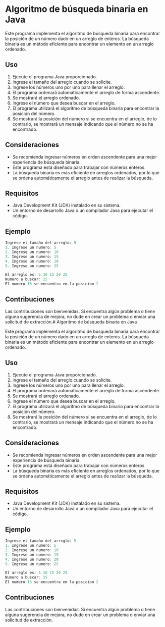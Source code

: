 # Algoritmo de búsqueda binaria en Java

Este programa implementa el algoritmo de búsqueda binaria para encontrar la posición de un número dado en un arreglo de enteros. La búsqueda binaria es un método eficiente para encontrar un elemento en un arreglo ordenado.

## Uso

1. Ejecute el programa Java proporcionado.
2. Ingrese el tamaño del arreglo cuando se solicite.
3. Ingrese los números uno por uno para llenar el arreglo.
4. El programa ordenará automáticamente el arreglo de forma ascendente.
5. Se mostrará el arreglo ordenado.
6. Ingrese el número que desea buscar en el arreglo.
7. El programa utilizará el algoritmo de búsqueda binaria para encontrar la posición del número.
8. Se mostrará la posición del número si se encuentra en el arreglo, de lo contrario, se mostrará un mensaje indicando que el número no se ha encontrado.

## Consideraciones

- Se recomienda ingresar números en orden ascendente para una mejor experiencia de búsqueda binaria.
- Este programa está diseñado para trabajar con números enteros.
- La búsqueda binaria es más eficiente en arreglos ordenados, por lo que se ordena automáticamente el arreglo antes de realizar la búsqueda.

## Requisitos

- Java Development Kit (JDK) instalado en su sistema.
- Un entorno de desarrollo Java o un compilador Java para ejecutar el código.

## Ejemplo

```java
Ingrese el tamaño del arreglo: 5
1. Ingrese un numero: 5
2. Ingrese un numero: 10
3. Ingrese un numero: 15
4. Ingrese un numero: 20
5. Ingrese un numero: 25

El arreglo es: 5 10 15 20 25 
Numero a buscar: 15
El numero 15 se encuentra en la posicion 2
```

## Contribuciones

Las contribuciones son bienvenidas. Si encuentra algún problema o tiene alguna sugerencia de mejora, no dude en crear un problema o enviar una solicitud de extracción.# Algoritmo de búsqueda binaria en Java

Este programa implementa el algoritmo de búsqueda binaria para encontrar la posición de un número dado en un arreglo de enteros. La búsqueda binaria es un método eficiente para encontrar un elemento en un arreglo ordenado.

## Uso

1. Ejecute el programa Java proporcionado.
2. Ingrese el tamaño del arreglo cuando se solicite.
3. Ingrese los números uno por uno para llenar el arreglo.
4. El programa ordenará automáticamente el arreglo de forma ascendente.
5. Se mostrará el arreglo ordenado.
6. Ingrese el número que desea buscar en el arreglo.
7. El programa utilizará el algoritmo de búsqueda binaria para encontrar la posición del número.
8. Se mostrará la posición del número si se encuentra en el arreglo, de lo contrario, se mostrará un mensaje indicando que el número no se ha encontrado.

## Consideraciones

- Se recomienda ingresar números en orden ascendente para una mejor experiencia de búsqueda binaria.
- Este programa está diseñado para trabajar con números enteros.
- La búsqueda binaria es más eficiente en arreglos ordenados, por lo que se ordena automáticamente el arreglo antes de realizar la búsqueda.

## Requisitos

- Java Development Kit (JDK) instalado en su sistema.
- Un entorno de desarrollo Java o un compilador Java para ejecutar el código.

## Ejemplo

```java
Ingrese el tamaño del arreglo: 5
1. Ingrese un numero: 5
2. Ingrese un numero: 10
3. Ingrese un numero: 15
4. Ingrese un numero: 20
5. Ingrese un numero: 25

El arreglo es: 5 10 15 20 25 
Numero a buscar: 15
El numero 15 se encuentra en la posicion 2
```

## Contribuciones

Las contribuciones son bienvenidas. Si encuentra algún problema o tiene alguna sugerencia de mejora, no dude en crear un problema o enviar una solicitud de extracción.
